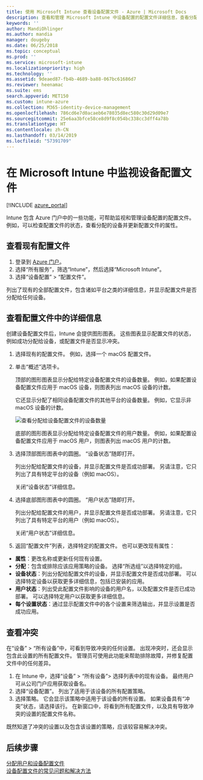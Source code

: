 ```yaml
---
title: 使用 Microsoft Intune 查看设备配置文件 - Azure | Microsoft Docs
description: 查看和管理 Microsoft Intune 中设备配置的配置文件详细信息，查看分配给配置文件的设备数量的图形图表，并查看哪些设备已分配或部署配置文件。 也可对具有冲突设置的配置文件进行故障排除。
keywords: ''
author: MandiOhlinger
ms.author: mandia
manager: dougeby
ms.date: 06/25/2018
ms.topic: conceptual
ms.prod: ''
ms.service: microsoft-intune
ms.localizationpriority: high
ms.technology: ''
ms.assetid: 9deaed87-fb4b-4689-ba88-067bc61686d7
ms.reviewer: heenamac
ms.suite: ems
search.appverid: MET150
ms.custom: intune-azure
ms.collection: M365-identity-device-management
ms.openlocfilehash: 786cd6e7d0acaeb6e78035d8ec580c30d29d09e7
ms.sourcegitcommit: 25e6aa3bfce58ce8d9f8c054bc338cc3dff4a78b
ms.translationtype: HT
ms.contentlocale: zh-CN
ms.lasthandoff: 03/14/2019
ms.locfileid: "57391709"
---
```

# <a name="monitor-device-profiles-in-microsoft-intune"></a>在 Microsoft Intune 中监视设备配置文件

[!INCLUDE [azure_portal](./includes/azure_portal.md)]

Intune 包含 Azure 门户中的一些功能，可帮助监视和管理设备配置的配置文件。 例如，可以检查配置文件的状态，查看分配的设备并更新配置文件的属性。

## <a name="view-existing-profiles"></a>查看现有配置文件

1. 登录到 [Azure 门户](https://portal.azure.com)。
2. 选择“所有服务”，筛选“Intune”，然后选择“Microsoft Intune”。
3. 选择“设备配置” > “配置文件”。

列出了现有的全部配置文件，包含诸如平台之类的详细信息，并显示配置文件是否分配给任何设备。

## <a name="view-details-on-a-profile"></a>查看配置文件中的详细信息

创建设备配置文件后，Intune 会提供图形图表。 这些图表显示配置文件的状态，例如成功分配给设备，或配置文件是否显示冲突。

1. 选择现有的配置文件。 例如，选择一个 macOS 配置文件。
2. 单击“概述”选项卡。

    顶部的图形图表显示分配给特定设备配置文件的设备数量。 例如，如果配置设备配置文件应用于 macOS 设备，则图表列出 macOS 设备的计数。

    它还显示分配了相同设备配置文件的其他平台的设备数量。 例如，它显示非 macOS 设备的计数。

    ![查看分配给设备配置文件的设备数量](./media/device-configuration-profile-graphical-chart.png)

    底部的图形图表显示分配给特定设备配置文件的用户数量。 例如，如果配置设备配置文件应用于 macOS 用户，则图表列出 macOS 用户的计数。

3. 选择顶部图形图表中的圆圈。 “设备状态”随即打开。

    列出分配给配置文件的设备，并显示配置文件是否成功部署。 另请注意，它只列出了具有特定平台的设备（例如 macOS）。

    关闭“设备状态”详细信息。

4. 选择底部图形图表中的圆圈。 “用户状态”随即打开。 

    列出分配给配置文件的用户，并显示配置文件是否成功部署。 另请注意，它只列出了具有特定平台的用户（例如 macOS）。

    关闭“用户状态”详细信息。

5. 返回“配置文件”列表，选择特定的配置文件。 也可以更改现有属性：
  - **属性**：更改名称或更新任何现有设置。
  - **分配**：包含或排除应该应用策略的设备。 选择“所选组”以选择特定的组。
  - **设备状态**：列出分配给配置文件的设备，并显示配置文件是否成功部署。 可以选择特定设备以获取更多详细信息，包括已安装的应用。
  - **用户状态**：列出受此配置文件影响的设备的用户名，以及配置文件是否已成功部署。 可以选择特定用户以获取更多详细信息。
  - **每个设置状态**：通过显示配置文件中的各个设置来筛选输出，并显示设置是否成功应用。

## <a name="view-conflicts"></a>查看冲突

在“设备” > “所有设备”中，可看到导致冲突的任何设置。 出现冲突时，还会显示包含此设置的所有配置文件。 管理员可使用此功能来帮助排除故障，并修复配置文件中的任何差异。

1. 在 Intune 中，选择“设备” > “所有设备”> 选择列表中的现有设备。 最终用户可从公司门户应用获取设备名。
2. 选择“设备配置”。 列出了适用于该设备的所有配置策略。
3. 选择策略。 它会显示该策略中适用于该设备的所有设置。 如果设备具有“冲突”状态，请选择该行。 在新窗口中，将看到所有配置文件，以及具有导致冲突的设置的配置文件名称。

既然知道了冲突的设置以及包含该设置的策略，应该较容易解决冲突。 

## <a name="next-steps"></a>后续步骤
[分配用户和设备配置文件](device-profile-assign.md)  
[设备配置文件的常见问题和解决方法](device-profile-troubleshoot.md)
